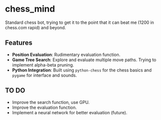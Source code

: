 # chess_mind

Standard chess bot, trying to get it to the point that it can beat me (1200 in chess.com rapid) and beyond.

## Features

- **Position Evaluation**: Rudimentary evaluation function.
- **Game Tree Search**: Explore and evaluate multiple move paths. Trying to implement alpha-beta pruning.
- **Python Integration**: Built using `python-chess` for the chess basics and `pygame` for interface and sounds.

## TO DO
- Improve the search function, use GPU.
- Improve the evaluation function.
- Implement a neural network for better evaluation (future).
